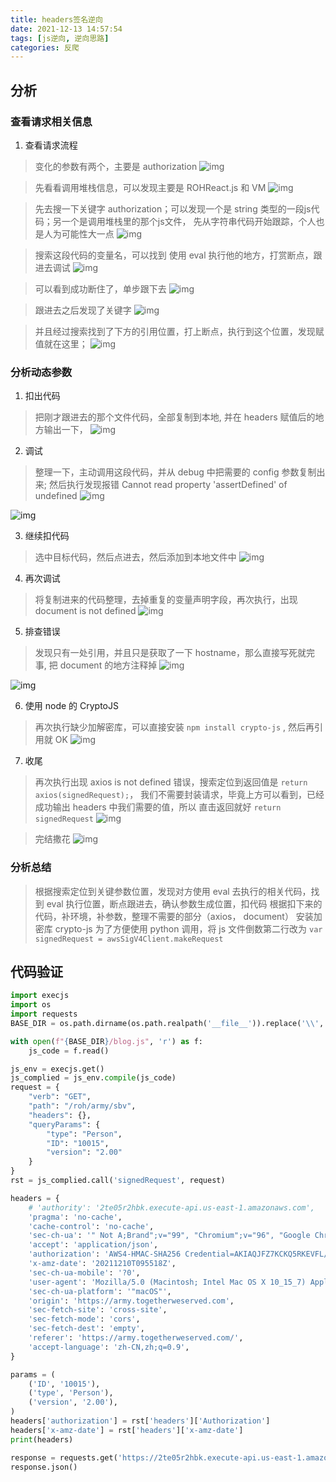 ```yaml
---
title: headers签名逆向
date: 2021-12-13 14:57:54
tags: [js逆向, 逆向思路]
categories: 反爬
---
```


## 分析
### 查看请求相关信息

1. 查看请求流程
> 变化的参数有两个，主要是 authorization
![img](https://gitee.com/PineKer/myfiles/raw/master/blog/20211213151406_1.png)

> 先看看调用堆栈信息，可以发现主要是 ROHReact.js 和 VM
![img](https://gitee.com/PineKer/myfiles/raw/master/blog/20211213151406_2.png)

> 先去搜一下关键字 authorization；可以发现一个是 string 类型的一段js代码；另一个是调用堆栈里的那个js文件，
> 先从字符串代码开始跟踪，个人也是人为可能性大一点
![img](https://gitee.com/PineKer/myfiles/raw/master/blog/20211213151406_3.png)

> 搜索这段代码的变量名，可以找到 使用 eval 执行他的地方，打赏断点，跟进去调试
![img](https://gitee.com/PineKer/myfiles/raw/master/blog/20211213151406_4.png)

> 可以看到成功断住了，单步跟下去
![img](https://gitee.com/PineKer/myfiles/raw/master/blog/20211213151406_5.png)

> 跟进去之后发现了关键字
![img](https://gitee.com/PineKer/myfiles/raw/master/blog/20211213151406_6.png)

> 并且经过搜索找到了下方的引用位置，打上断点，执行到这个位置，发现赋值就在这里；
![img](https://gitee.com/PineKer/myfiles/raw/master/blog/20211213151406_7.png)

### 分析动态参数
1. 扣出代码
> 把刚才跟进去的那个文件代码，全部复制到本地, 并在 headers 赋值后的地方输出一下，
![img](https://gitee.com/PineKer/myfiles/raw/master/blog/20211213151406_8.png)

2. 调试
> 整理一下，主动调用这段代码，并从 debug 中把需要的 config 参数复制出来;
> 然后执行发现报错 Cannot read property 'assertDefined' of undefined
![img](https://gitee.com/PineKer/myfiles/raw/master/blog/20211213151406_9.png)

![img](https://gitee.com/PineKer/myfiles/raw/master/blog/20211213151406_10.png)

3. 继续扣代码
> 选中目标代码，然后点进去，然后添加到本地文件中
![img](https://gitee.com/PineKer/myfiles/raw/master/blog/20211213151406_11.png)

4. 再次调试
> 将复制进来的代码整理，去掉重复的变量声明字段，再次执行，出现 document is not defined
![img](https://gitee.com/PineKer/myfiles/raw/master/blog/20211213151406_12.png)

5. 排查错误
> 发现只有一处引用，并且只是获取了一下 hostname，那么直接写死就完事, 把 document 的地方注释掉
![img](https://gitee.com/PineKer/myfiles/raw/master/blog/20211213151406_13.png)

![img](https://gitee.com/PineKer/myfiles/raw/master/blog/20211213151406_14.png)

6. 使用 node 的 CryptoJS
> 再次执行缺少加解密库，可以直接安装 `npm install crypto-js` , 然后再引用就 OK
![img](https://gitee.com/PineKer/myfiles/raw/master/blog/20211213151406_15.png)

7. 收尾
> 再次执行出现 axios is not defined 错误，搜索定位到返回值是 `return axios(signedRequest);`，
> 我们不需要封装请求，毕竟上方可以看到，已经成功输出 headers 中我们需要的值，所以 直击返回就好 `return signedRequest`
![img](https://gitee.com/PineKer/myfiles/raw/master/blog/20211213151406_16.png)

> 完结撒花
![img](https://gitee.com/PineKer/myfiles/raw/master/blog/20211213151406_17.png)


### 分析总结
> 根据搜索定位到关键参数位置，发现对方使用 eval 去执行的相关代码，找到 eval 执行位置，断点跟进去，确认参数生成位置，扣代码
> 根据扣下来的代码，补环境，补参数，整理不需要的部分（axios， document）
> 安装加密库 crypto-js
> 为了方便使用 python 调用，将 js 文件倒数第二行改为 `var signedRequest = awsSigV4Client.makeRequest`

## 代码验证
```python
import execjs
import os
import requests
BASE_DIR = os.path.dirname(os.path.realpath('__file__')).replace('\\', r'/')

with open(f"{BASE_DIR}/blog.js", 'r') as f:
    js_code = f.read()

js_env = execjs.get()
js_complied = js_env.compile(js_code)
request = {
    "verb": "GET",
    "path": "/roh/army/sbv",
    "headers": {},
    "queryParams": {
        "type": "Person",
        "ID": "10015",
        "version": "2.00"
    }
}
rst = js_complied.call('signedRequest', request)

headers = {
    # 'authority': '2te05r2hbk.execute-api.us-east-1.amazonaws.com',
    'pragma': 'no-cache',
    'cache-control': 'no-cache',
    'sec-ch-ua': '" Not A;Brand";v="99", "Chromium";v="96", "Google Chrome";v="96"',
    'accept': 'application/json',
    'authorization': 'AWS4-HMAC-SHA256 Credential=AKIAQJFZ7KCKQ5RKEVFL/20211210/us-east-1/execute-api/aws4_request, SignedHeaders=accept;host;x-amz-date, Signature=68b3238747d919ac607c2db288bb893d784b91d2cce93d3ca973405281976837',
    'x-amz-date': '20211210T095518Z',
    'sec-ch-ua-mobile': '?0',
    'user-agent': 'Mozilla/5.0 (Macintosh; Intel Mac OS X 10_15_7) AppleWebKit/537.36 (KHTML, like Gecko) Chrome/96.0.4664.55 Safari/537.36',
    'sec-ch-ua-platform': '"macOS"',
    'origin': 'https://army.togetherweserved.com',
    'sec-fetch-site': 'cross-site',
    'sec-fetch-mode': 'cors',
    'sec-fetch-dest': 'empty',
    'referer': 'https://army.togetherweserved.com/',
    'accept-language': 'zh-CN,zh;q=0.9',
}

params = (
    ('ID', '10015'),
    ('type', 'Person'),
    ('version', '2.00'),
)
headers['authorization'] = rst['headers']['Authorization']
headers['x-amz-date'] = rst['headers']['x-amz-date']
print(headers)

response = requests.get('https://2te05r2hbk.execute-api.us-east-1.amazonaws.com/roh/army/sbv', headers=headers, params=params)
response.json()
```